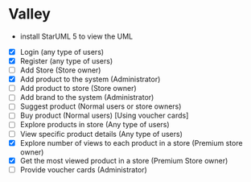 # Valley

- install StarUML 5 to view the UML

- [x] Login (any type of users)
- [x] Register (any type of users)
- [ ] Add Store (Store owner)
- [x] Add product to the system (Administrator)
- [ ] Add product to store (Store owner)
- [ ] Add brand to the system (Administrator)
- [ ] Suggest product (Normal users or store owners)
- [ ] Buy product (Normal users) [Using voucher cards]
- [ ] Explore products in store (Any type of users)
- [ ] View specific product details (Any type of users)
- [x] Explore number of views to each product in a store (Premium store owner)
- [x] Get the most viewed product in a store (Premium Store owner)
- [ ] Provide voucher cards (Administrator)
